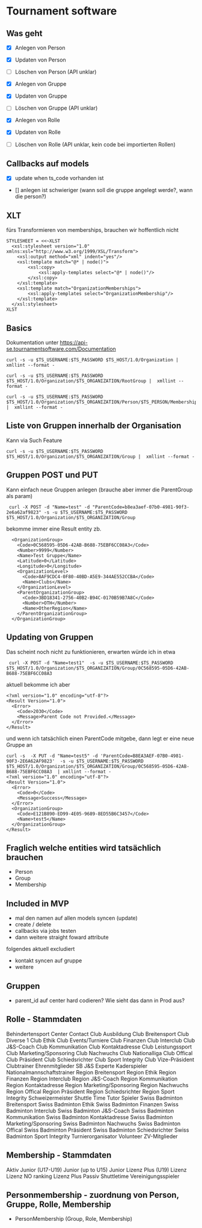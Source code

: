 # Tournament software

## Was geht
- [x] Anlegen von Person
- [x] Updaten von Person
- [ ] Löschen von Person (API unklar)

- [x] Anlegen von Gruppe
- [x] Updaten von Gruppe
- [ ] Löschen von Gruppe (API unklar)

- [x] Anlegen von Rolle
- [x] Updaten von Rolle
- [ ] Löschen von Rolle (API unklar, kein code bei importierten Rollen)


## Callbacks auf models

- [x] update when ts_code vorhanden ist
- [] anlegen ist schwieriger (wann soll die gruppe angelegt werde?, wann die person?)



## XLT

fürs Transformieren von memberships, brauchen wir hoffentlich nicht

    STYLESHEET = <<~XLST
      <xsl:stylesheet version="1.0" xmlns:xsl="http://www.w3.org/1999/XSL/Transform">
        <xsl:output method="xml" indent="yes"/>
        <xsl:template match="@* | node()">
            <xsl:copy>
                <xsl:apply-templates select="@* | node()"/>
            </xsl:copy>
        </xsl:template>
        <xsl:template match="OrganizationMemberships">
            <xsl:apply-templates select="OrganizationMembership"/>
        </xsl:template>
      </xsl:stylesheet>
    XLST

## Basics

Dokumentation unter https://api-se.tournamentsoftware.com/Documentation

    curl -s -u $TS_USERNAME:$TS_PASSWORD $TS_HOST/1.0/Organization |  xmllint --format -

    curl -s -u $TS_USERNAME:$TS_PASSWORD $TS_HOST/1.0/Organization/$TS_ORGANIZATION/RootGroup |  xmllint --format -

    curl -s -u $TS_USERNAME:$TS_PASSWORD $TS_HOST/1.0/Organization/$TS_ORGANIZATION/Person/$TS_PERSON/Membership |  xmllint --format -


## Liste von Gruppen innerhalb der Organisation

Kann via Such Feature

    curl -s -u $TS_USERNAME:$TS_PASSWORD $TS_HOST/1.0/Organization/$TS_ORGANIZATION/Group |  xmllint --format -


## Gruppen POST und PUT

Kann einfach neue Gruppen anlegen (brauche aber immer die ParentGroup als param)

     curl -X POST -d "Name=test" -d "ParentCode=b8ea3aef-07b0-4981-90f3-2e6a62af9823" -s -u $TS_USERNAME:$TS_PASSWORD $TS_HOST/1.0/Organization/$TS_ORGANIZATION/Group

bekomme immer eine Result entity zb.

      <OrganizationGroup>
        <Code>0C568595-05D6-42AB-B688-75EBF6CC08A3</Code>
        <Number>9999</Number>
        <Name>Test Gruppe</Name>
        <Latitude>0</Latitude>
        <Longitude>0</Longitude>
        <OrganizationLevel>
          <Code>8AF9CDC4-0F80-40BD-A5E9-344AE552CCBA</Code>
          <Name>Clubs</Name>
        </OrganizationLevel>
        <ParentOrganizationGroup>
          <Code>3BD18341-2756-40B2-B94C-0170B59B7A8C</Code>
          <Number>OTH</Number>
          <Name>OtherRegion</Name>
        </ParentOrganizationGroup>
      </OrganizationGroup>


## Updating von Gruppen

Das scheint noch nicht zu funktionieren, erwarten würde ich in etwa

     curl -X POST -d "Name=test1"  -s -u $TS_USERNAME:$TS_PASSWORD $TS_HOST/1.0/Organization/$TS_ORGANIZATION/Group/0C568595-05D6-42AB-B688-75EBF6CC08A3

aktuell bekomme ich aber

    <?xml version="1.0" encoding="utf-8"?>
    <Result Version="1.0">
      <Error>
        <Code>2030</Code>
        <Message>Parent Code not Provided.</Message>
      </Error>
    </Result>


und wenn ich tatsächlich einen ParentCode mitgebe, dann legt er eine neue Gruppe an

    curl -s  -X PUT -d "Name=test5" -d 'ParentCode=B8EA3AEF-07B0-4981-90F3-2E6A62AF9823'  -s -u $TS_USERNAME:$TS_PASSWORD $TS_HOST/1.0/Organization/$TS_ORGANIZATION/Group/0C568595-05D6-42AB-B688-75EBF6CC08A3  | xmllint --format -
    <?xml version="1.0" encoding="utf-8"?>
    <Result Version="1.0">
      <Error>
        <Code>0</Code>
        <Message>Success</Message>
      </Error>
      <OrganizationGroup>
        <Code>E121B890-ED99-4E05-9689-8ED55B6C3457</Code>
        <Name>test5</Name>
      </OrganizationGroup>
    </Result>



## Fraglich welche entities wird tatsächlich brauchen

- Person
- Group
- Membership

## Included in MVP

- mal den namen auf allen models syncen (update)
- create / delete
- callbacks via jobs testen
- dann weitere straight foward attribute


folgendes aktuell excludiert
- kontakt syncen auf gruppe
- weitere


## Gruppen 

- parent_id auf center hard codieren? Wie sieht das dann in Prod aus?

## Rolle - Stammdaten

Behindertensport
Center Contact
Club Ausbildung
Club Breitensport
Club Diverse 1
Club Ethik
Club Events/Turniere
Club Finanzen
Club Interclub
Club J&S-Coach
Club Kommunikation
Club Kontaktadresse
Club Leistungssport
Club Marketing/Sponsoring
Club Nachwuchs
Club Nationalliga
Club Offical
Club Präsident
Club Schiedsrichter
Club Sport Integrity
Club Vize-Präsident
Clubtrainer
Ehrenmitglieder SB
J&S Experte
Kaderspieler
Nationalmannschaftstrainer
Region Breitensport
Region Ethik
Region Finanzen
Region Interclub
Region J&S-Coach
Region Kommunikation
Region Kontaktadresse
Region Marketing/Sponsoring
Region Nachwuchs
Region Offical
Region Präsident
Region Schiedsrichter
Region Sport Integrity
Schweizermeister
Shuttle Time Tutor
Spieler
Swiss Badminton Breitensport
Swiss Badminton Ethik
Swiss Badminton Finanzen
Swiss Badminton Interclub
Swiss Badminton J&S-Coach
Swiss Badminton Kommunikation
Swiss Badminton Kontaktadresse
Swiss Badminton Marketing/Sponsoring
Swiss Badminton Nachwuchs
Swiss Badminton Offical
Swiss Badminton Präsident
Swiss Badminton Schiedsrichter
Swiss Badminton Sport Integrity
Turnierorganisator
Volunteer
ZV-Mitglieder



## Membership - Stammdaten

Aktiv
Junior (U17-U19)
Junior (up to U15)
Junior Lizenz Plus (U19)
Lizenz
Lizenz NO ranking
Lizenz Plus
Passiv
Shuttletime
Vereinigungsspieler



## Personmembership - zuordnung von Person, Gruppe, Rolle, Membership
- PersonMembership (Group, Role, Membership)


